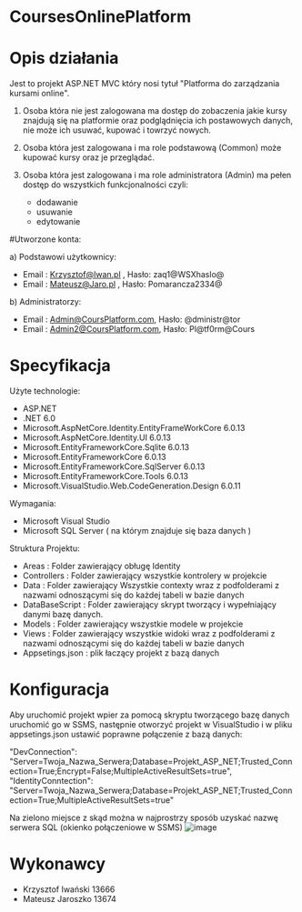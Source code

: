 # CoursesOnlinePlatform

# Opis działania

Jest to projekt ASP.NET MVC który nosi tytuł "Platforma do zarządzania kursami online". 

1. Osoba która nie jest zalogowana ma dostęp do zobaczenia jakie kursy znajdują się na platformie oraz podglądnięcia ich postawowych danych, nie może ich usuwać, kupować i towrzyć nowych. 

2. Osoba która jest zalogowana i ma role podstawową (Common) może kupować kursy oraz je przeglądać.

3. Osoba która jest zalogowana i ma role administratora (Admin) ma pełen dostęp do wszystkich funkcjonalności czyli:
    - dodawanie
    - usuwanie
    - edytowanie
    
#Utworzone konta:

a) Podstawowi użytkownicy:
  - Email : Krzysztof@Iwan.pl , Hasło: zaq1@WSXhaslo@
  - Email : Mateusz@Jaro.pl , Hasło: Pomarancza2334@
  
b) Administratorzy:
  - Email : Admin@CoursPlatform.com, Hasło: @dministr@tor
  - Email : Admin2@CoursPlatform.com, Hasło: Pl@tf0rm@Cours
   

# Specyfikacja

Użyte technologie:
  - ASP.NET
  - .NET 6.0
  - Microsoft.AspNetCore.Identity.EntityFrameWorkCore 6.0.13
  - Microsoft.AspNetCore.Identity.UI 6.0.13
  - Microsoft.EntityFrameworkCore.Sqlite 6.0.13
  - Microsoft.EntityFrameworkCore 6.0.13
  - Microsoft.EntityFrameworkCore.SqlServer 6.0.13
  - Microsoft.EntityFrameworkCore.Tools 6.0.13
  - Microsoft.VisualStudio.Web.CodeGeneration.Design 6.0.11

Wymagania:
  - Microsoft Visual Studio 
  - Microsoft SQL Server ( na którym znajduje się baza danych )

Struktura Projektu:
  - Areas : Folder zawierający obługę Identity
  - Controllers : Folder zawierający wszystkie kontrolery w projekcie
  - Data : Folder zawierający Wszystkie contexty wraz z podfolderami z nazwami odnoszącymi się do każdej tabeli w bazie danych
  - DataBaseScript : Folder zawierający skrypt tworzący i wypełniający danymi bazę danych.
  - Models : Folder zawierający wszystkie modele w projekcie
  - Views : Folder zawierający wszystkie widoki wraz z podfolderami z nazwami odnoszącymi się do każdej tabeli w bazie danych
  - Appsetings.json : plik łaczący projekt z bazą danych
  

# Konfiguracja
Aby uruchomić projekt wpier za pomocą skryptu tworzącego bazę danych uruchomić go w SSMS, następnie otworzyć projekt w VisualStudio i w pliku appsetings.json ustawić poprawne połączenie z bazą danych:

"DevConnection": "Server=Twoja_Nazwa_Serwera;Database=Projekt_ASP_NET;Trusted_Connection=True;Encrypt=False;MultipleActiveResultSets=true",
"IdentityConntection": "Server=Twoja_Nazwa_Serwera;Database=Projekt_ASP_NET;Trusted_Connection=True;MultipleActiveResultSets=true"

Na zielono miejsce z skąd można w najprostrzy sposób uzyskać nazwę serwera SQL (okienko połączeniowe w SSMS)
![image](https://user-images.githubusercontent.com/91775622/219146352-72ae93fd-73dd-4397-94b8-aaed53b52b33.png)

# Wykonawcy
  - Krzysztof Iwański 13666
  - Mateusz Jaroszko 13674
